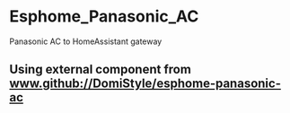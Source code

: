 # Esphome_Panasonic_AC
Panasonic AC to HomeAssistant gateway

## Using external component from www.github://DomiStyle/esphome-panasonic-ac
